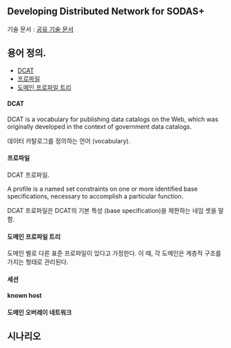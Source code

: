 ## Developing Distributed Network for SODAS+

기술 문서 : [공유 기술 문서](https://docs.google.com/document/d/1Q_YS4s2sRa-9MT6w1Qw8KQKGfhurGgTF6_Xpm-ehGdc/edit?usp=sharing)

## 용어 정의.

- [DCAT](#DCAT)
- [프로파일](#프로파일)
- [도메인 프로파일 트리](#도메인-프로파일-트리)

#### DCAT

DCAT is a vocabulary for publishing data catalogs on the Web, which was originally developed in the context of government data catalogs.

데이터 카탈로그를 정의하는 언어 (vocabulary).

#### 프로파일

DCAT 프로파일.

A profile is a named set constraints on one or more identified base specifications, necessary to accomplish a particular function.

DCAT 프로파일은 DCAT의 기본 특성 (base specification)을 제한하는 네임 셋을 말함.

#### 도메인 프로파일 트리

도메인 별로 다른 표준 프로파일이 있다고 가정한다. 이 때, 각 도메인은 계층적 구조를 가지는 형태로 관리된다.

#### 세션

#### known host

#### 도메인 오버레이 네트워크


## 시나리오